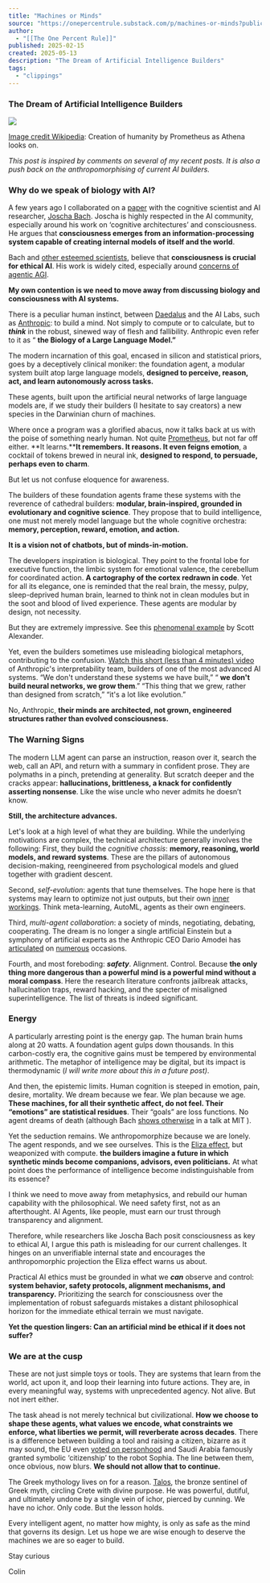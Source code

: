 ```yaml
---
title: "Machines or Minds"
source: "https://onepercentrule.substack.com/p/machines-or-minds?publication_id=3028809&post_id=162804701&isFreemail=true&r=7br8e&triedRedirect=true"
author:
  - "[[The One Percent Rule]]"
published: 2025-02-15
created: 2025-05-13
description: "The Dream of Artificial Intelligence Builders"
tags:
  - "clippings"
---
```

### The Dream of Artificial Intelligence Builders

![](https://substackcdn.com/image/fetch/w_424)

[Image credit Wikipedia](https://en.wikipedia.org/wiki/Prometheus#/media/File:Creation_Prometheus_Louvre_Ma445.jpg): Creation of humanity by Prometheus as Athena looks on.

*This post is inspired by comments on several of my recent posts. It is also a push back on the anthropomorphising of current AI builders.*

### Why do we speak of biology with AI?

A few years ago I collaborated on a [paper](https://sciendo.com/es/article/10.2478/jagi-2020-0003) with the cognitive scientist and AI researcher, [Joscha Bach](https://en.wikipedia.org/wiki/Joscha_Bach). Joscha is highly respected in the AI community, especially around his work on ‘cognitive architectures’ and consciousness. He argues that **consciousness emerges from an information-processing system capable of creating internal models of itself and the world**.

Bach and [other esteemed scientists](https://cimc.ai/#/), believe that **consciousness is crucial for ethical AI**. His work is widely cited, especially around [concerns of agentic AGI](https://joscha.substack.com/).

**My own contention is we need to move away from discussing biology and consciousness with AI systems.**

There is a peculiar human instinct, between [Daedalus](https://en.wikipedia.org/wiki/Daedalus#:~:text=In%20Greek%20mythology%2C%20Daedalus%20\(UK,to%20attempt%20to%20escape%20Crete.) and the AI Labs, such as [Anthropic](https://transformer-circuits.pub/2025/attribution-graphs/biology.html#dives-poems): to build a mind. Not simply to compute or to calculate, but to ***think*** in the robust, sinewed way of flesh and fallibility. Anthropic even refer to it as “ **the Biology of a Large Language Model.”**

The modern incarnation of this goal, encased in silicon and statistical priors, goes by a deceptively clinical moniker: the foundation agent, a modular system built atop large language models, **designed to perceive, reason, act, and learn autonomously across tasks.**

These agents, built upon the artificial neural networks of large language models are, if we study their builders (I hesitate to say creators) a new species in the Darwinian churn of machines.

Where once a program was a glorified abacus, now it talks back at us with the poise of something nearly human. Not quite [Prometheus](https://en.wikipedia.org/wiki/Prometheus#:~:text=In%20Greek%20mythology%2C%20Prometheus%20\(/,hero%20of%20the%20flood%20story.), but not far off either. **It learns.****It remembers. It reasons. It even feigns emotion**, a cocktail of tokens brewed in neural ink, **designed to respond, to persuade, perhaps even to charm**.

But let us not confuse eloquence for awareness.

The builders of these foundation agents frame these systems with the reverence of cathedral builders: **modular, brain-inspired, grounded in evolutionary and cognitive science**. They propose that to build intelligence, one must not merely model language but the whole cognitive orchestra: **memory, perception, reward, emotion, and action.**

**It is a vision not of chatbots, but of minds-in-motion.**

The developers inspiration is biological. They point to the frontal lobe for executive function, the limbic system for emotional valence, the cerebellum for coordinated action. **A cartography of the cortex redrawn in code**. Yet for all its elegance, one is reminded that the real brain, the messy, pulpy, sleep-deprived human brain, learned to think not in clean modules but in the soot and blood of lived experience. These agents are modular by design, not necessity.

But they are extremely impressive. See this [phenomenal example](https://www.astralcodexten.com/p/testing-ais-geoguessr-genius) by Scott Alexander.

Yet, even the builders sometimes use misleading biological metaphors, contributing to the confusion. [Watch this short (less than 4 minutes) video](https://www.youtube.com/watch?v=TxhhMTOTMDg) of Anthropic's interpretability team, builders of one of the most advanced AI systems. “We don't understand these systems we have built,” “ **we don't build neural networks, we grow them**.” “This thing that we grew, rather than designed from scratch,” “it's a lot like evolution.”

No, Anthropic, **their minds are architected, not grown, engineered structures rather than evolved consciousness.**

### The Warning Signs

The modern LLM agent can parse an instruction, reason over it, search the web, call an API, and return with a summary in confident prose. They are polymaths in a pinch, pretending at generality. But scratch deeper and the cracks appear: **hallucinations, brittleness, a knack for confidently asserting nonsense**. Like the wise uncle who never admits he doesn’t know.

**Still, the architecture advances.**

Let's look at a high level of what they are building. While the underlying motivations are complex, the technical architecture generally involves the following: First, they build the *cognitive chassis*: **memory, reasoning, world models, and reward systems**. These are the pillars of autonomous decision-making, reengineered from psychological models and glued together with gradient descent.

Second, *self-evolution*: agents that tune themselves. The hope here is that systems may learn to optimize not just outputs, but their own [inner workings](https://pair.withgoogle.com/explorables/patchscopes/). Think meta-learning, AutoML, agents as their own engineers.

Third, *multi-agent collaboration*: a society of minds, negotiating, debating, cooperating. The dream is no longer a single artificial Einstein but a symphony of artificial experts as the Anthropic CEO Dario Amodei has [articulated](https://www.darioamodei.com/essay/machines-of-loving-grace) on [numerous](https://www.darioamodei.com/post/the-urgency-of-interpretability) occasions.

Fourth, and most foreboding: ***safety***. Alignment. Control. Because **the only thing more dangerous than a powerful mind is a powerful mind without a moral compass**. Here the research literature confronts jailbreak attacks, hallucination traps, reward hacking, and the specter of misaligned superintelligence. The list of threats is indeed significant.

### Energy

A particularly arresting point is the energy gap. The human brain hums along at 20 watts. A foundation agent gulps down thousands. In this carbon-costly era, the cognitive gains must be tempered by environmental arithmetic. The metaphor of intelligence may be digital, but its impact is thermodynamic (*I will write more about this in a future post)*.

And then, the epistemic limits. Human cognition is steeped in emotion, pain, desire, mortality. We dream because we fear. We plan because we age. **These machines, for all their synthetic affect, do not feel. Their “emotions” are statistical residues**. Their “goals” are loss functions. No agent dreams of death (although Bach [shows otherwise](https://www.youtube.com/watch?v=rzNOtAf8t-w) in a talk at MIT ).

Yet the seduction remains. We anthropomorphize because we are lonely. The agent responds, and we see ourselves. This is the [Eliza effect](https://onepercentrule.substack.com/p/ai-metaphors-and-delusional-thinking?utm_source=publication-search), but weaponized with compute. **the builders imagine a future in which synthetic minds become companions, advisors, even politicians.** At what point does the performance of intelligence become indistinguishable from its essence?

I think we need to move away from metaphysics, and rebuild our human capability with the philosophical. We need safety first, not as an afterthought. AI Agents, like people, must earn our trust through transparency and alignment.

Therefore, while researchers like Joscha Bach posit consciousness as key to ethical AI, I argue this path is misleading for our current challenges. It hinges on an unverifiable internal state and encourages the anthropomorphic projection the Eliza effect warns us about.

Practical AI ethics must be grounded in what we ***can*** observe and control: **system behavior, safety protocols, alignment mechanisms, and transparency.** Prioritizing the search for consciousness over the implementation of robust safeguards mistakes a distant philosophical horizon for the immediate ethical terrain we must navigate.

**Yet the question lingers: Can an artificial mind be ethical if it does not suffer?**

### We are at the cusp

These are not just simple toys or tools. They are systems that learn from the world, act upon it, and loop their learning into future actions. They are, in every meaningful way, systems with unprecedented agency. Not alive. But not inert either.

The task ahead is not merely technical but civilizational. **How we choose to shape these agents, what values we encode, what constraints we enforce, what liberties we permit, will reverberate across decades**. There is a difference between building a tool and raising a citizen, bizarre as it may sound, the EU even [voted on personhood](https://www.europeanlawblog.eu/pub/refusing-to-award-legal-personality-to-ai-why-the-european-parliament-got-it-wrong/release/1) and Saudi Arabia famously granted symbolic ‘citizenship’ to the robot Sophia. The line between them, once obvious, now blurs. **We should not allow that to continue.**

The Greek mythology lives on for a reason. [Talos](https://en.wikipedia.org/wiki/Talos), the bronze sentinel of Greek myth, circling Crete with divine purpose. He was powerful, dutiful, and ultimately undone by a single vein of ichor, pierced by cunning. We have no ichor. Only code. But the lesson holds.

Every intelligent agent, no matter how mighty, is only as safe as the mind that governs its design. Let us hope we are wise enough to deserve the machines we are so eager to build.

Stay curious

Colin
